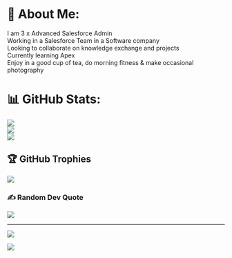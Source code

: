 # 💫 About Me:
I am 3 x Advanced Salesforce Admin<br>Working in a Salesforce Team in a Software company<br>Looking to collaborate on knowledge exchange and projects<br>Currently learning Apex<br>Enjoy in a good cup of tea, do morning fitness & make occasional photography<br>

# 📊 GitHub Stats:
![](https://github-readme-stats.vercel.app/api?username=GaussDev&theme=dark&hide_border=false&include_all_commits=false&count_private=false)<br/>
![](https://github-readme-streak-stats.herokuapp.com/?user=GaussDev&theme=dark&hide_border=false)<br/>
![](https://github-readme-stats.vercel.app/api/top-langs/?username=GaussDev&theme=dark&hide_border=false&include_all_commits=false&count_private=false&layout=compact)

## 🏆 GitHub Trophies
![](https://github-profile-trophy.vercel.app/?username=GaussDev&theme=radical&no-frame=false&no-bg=true&margin-w=4)

### ✍️ Random Dev Quote
![](https://quotes-github-readme.vercel.app/api?type=horizontal&theme=radical)

---
[![](https://visitcount.itsvg.in/api?id=GaussDev&icon=0&color=0)](https://visitcount.itsvg.in)

<!-- Proudly created with GPRM ( https://gprm.itsvg.in ) -->

[![](https://visitcount.itsvg.in/api?id=GaussDev&label=Profile%20Views&color=0&icon=4&pretty=false)](https://visitcount.itsvg.in)

